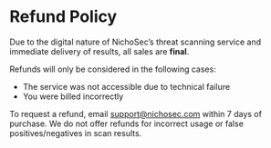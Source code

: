 # Refund Policy

Due to the digital nature of NichoSec’s threat scanning service and immediate delivery of results, all sales are **final**.

Refunds will only be considered in the following cases:
- The service was not accessible due to technical failure
- You were billed incorrectly

To request a refund, email support@nichosec.com within 7 days of purchase. We do not offer refunds for incorrect usage or false positives/negatives in scan results.

